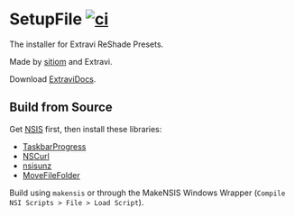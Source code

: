 # SetupFile [![ci](https://github.com/ExtraviNull/SetupFile/actions/workflows/ci.yaml/badge.svg)](https://github.com/ExtraviNull/SetupFile/actions/workflows/ci.yaml)

The installer for Extravi ReShade Presets.

Made by [sitiom](https://github.com/sitiom) and Extravi.

Download [ExtraviDocs](https://extravidocs.github.io/).

## Build from Source
Get [NSIS](https://nsis.sourceforge.io/Download) first, then install these libraries:

- [TaskbarProgress](http://nsis.sourceforge.net/TaskbarProgress_plug-in)
- [NSCurl](https://github.com/negrutiu/nsis-nscurl)
- [nsisunz](https://github.com/past-due/nsisunz)
- [MoveFileFolder](https://nsis.sourceforge.io/MoveFileFolder)

Build using `makensis` or through the MakeNSIS Windows Wrapper (`Compile NSI Scripts > File > Load Script`).
